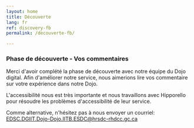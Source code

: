 ```yaml
---
layout: home
title: Découverte
lang: fr
ref: discovery-fb
permalink: /decouverte-fb/

---
```


### Phase de découverte - Vos commentaires

Merci d'avoir complété la phase de découverte avec notre équipe du Dojo digital. Afin d'améliorer notre service, nous aimerions lire vos commentaire sur votre expérience dans notre Dojo.

L'accessibilité nous est très importante et nous travaillons avec Hipporello pour résoudre les problèmes d'accessibilité de leur service. 

Comme alternative, n'hésitez pas à nous envoyer un courriel: <a href="mailto:EDSC.DGIIT.DOJO-DOJO.IITB.ESDC@hrsdc-rhdcc.gc.ca">EDSC.DGIIT.Dojo-Dojo.IITB.ESDC@hrsdc-rhdcc.gc.ca</a> 




<script src="https://portal.hipporello.net/default/embed.js?formId=16c9c0ee442c44cd9bfad74ac330e8e7"></script>


